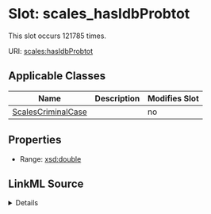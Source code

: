 

# Slot: scales_hasIdbProbtot




This slot occurs 121785 times.


URI: [scales:hasIdbProbtot](http://schemas.scales-okn.org/rdf/scales#hasIdbProbtot)



<!-- no inheritance hierarchy -->





## Applicable Classes

| Name | Description | Modifies Slot |
| --- | --- | --- |
| [ScalesCriminalCase](../classes/ScalesCriminalCase.md) |  |  no  |







## Properties

* Range: [xsd:double](http://www.w3.org/2001/XMLSchema#double)







## LinkML Source

<details>

```yaml
name: scales_hasIdbProbtot
from_schema: okns:scales-kg
rank: 1000
slot_uri: scales:hasIdbProbtot
alias: scales_hasIdbProbtot
domain_of:
- scales_CriminalCase
range: double

```
</details>